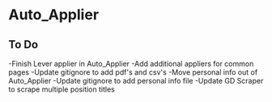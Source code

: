 # Auto_Applier

## To Do
-Finish Lever applier in Auto_Applier
-Add additional appliers for common pages
-Update gitignore to add pdf's and csv's
-Move personal info out of Auto_Applier
-Update gitignore to add personal info file
-Update GD Scraper to scrape multiple position titles